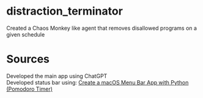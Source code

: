 # distraction_terminator
Created a Chaos Monkey like agent that removes disallowed programs on a given schedule

# Sources
Developed the main app using ChatGPT  
Developed status bar using: [Create a macOS Menu Bar App with Python (Pomodoro Timer)](https://camillovisini.com/coding/create-macos-menu-bar-app-pomodoro)
